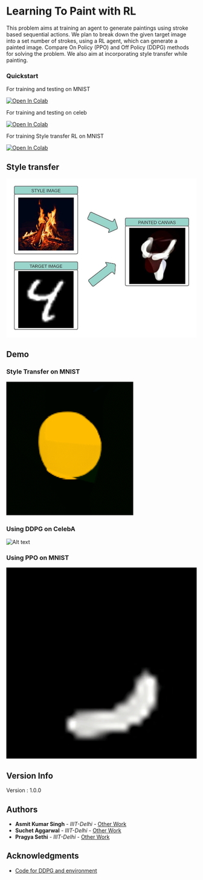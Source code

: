 # Learning To Paint with RL

This problem aims at training an agent to generate paintings using stroke based sequential actions. We plan to break down the given target image into a set number of strokes, using a RL agent, which can generate a painted image. Compare On Policy (PPO) and Off Policy (DDPG) methods for solving the problem. We also aim at incorporating style transfer while painting.

### Quickstart 

For training and testing on MNIST

[![Open In Colab](https://colab.research.google.com/assets/colab-badge.svg)](https://colab.research.google.com/drive/1wHKp5FlVWwmLKnhxoAHv1JGKkZm6yiGN?usp=sharing)

For training and testing on celeb

[![Open In Colab](https://colab.research.google.com/assets/colab-badge.svg)](https://colab.research.google.com/drive/1fVujftlc5I6oAxavgz0TFMdjy77PNCbl?usp=sharing)

For training Style transfer RL on MNIST

[![Open In Colab](https://colab.research.google.com/assets/colab-badge.svg)](https://colab.research.google.com/drive/1IBQIrQ3Hg3exDMVc7IxHnfQhaAeTI6mK?usp=sharing)

## Style transfer
![Alt text](https://github.com/asmitks/StylePaintingwithRL/blob/main/images/Blank%20diagram.jpeg?raw=true)
## Demo
### Style Transfer on MNIST
![Alt text](https://github.com/asmitks/StylePaintingwithRL/blob/main/images/ezgif-6-f82684ab87d4.gif?raw=true)
### Using DDPG on CelebA
![Alt text](https://github.com/asmitks/StylePaintingwithRL/blob/main/images/ezgif.com-gif-maker.gif?raw=true)

### Using PPO on MNIST
![Alt text](https://github.com/asmitks/StylePaintingwithRL/blob/main/images/ppo_3.gif?raw=true)

## Version Info

Version : 1.0.0

## Authors

* **Asmit Kumar Singh** - *IIIT-Delhi* - [Other Work](https://github.com/asmitks)
* **Suchet Aggarwal** - *IIIT-Delhi* - [Other Work](https://github.com/Suchet-Agg)
* **Pragya Sethi** - *IIIT-Delhi* - [Other Work](https://github.com/Pragya2804)

## Acknowledgments

* [Code for DDPG and environment](https://github.com/megvii-research/ICCV2019-LearningToPaint)
